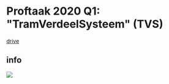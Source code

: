 # Proftaak 2020 Q1: "TramVerdeelSysteem" (TVS)

<a href = "https://drive.google.com/drive/folders/1YSDyDP0U5bN5wpIHPdd9CojjYtYCRQgB?usp=sharing"> drive </a>

## info

<img src = "https://i.imgur.com/3BYJdQU.png">
